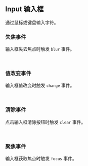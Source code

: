 <div class="demo-header">
<p class="overviewicon">
  <span class="wapi-form-span"/>
</p>

## Input 输入框

<nova-uxlink widget-name="Input"></nova-uxlink>

通过鼠标或键盘输入字符。
</div>

### 失焦事件

输入框失去焦点时触发 `blur` 事件。

<nova-demo-view link="input/event-blur.vue"></nova-demo-view>

<br />

### 值改变事件

输入框值改变时触发 `change` 事件。

<nova-demo-view link="input/event-change.vue"></nova-demo-view>

<br />

### 清除事件

点击输入框清除按钮时触发 `clear` 事件。

<nova-demo-view link="input/event-clear.vue"></nova-demo-view>

<br />

### 聚焦事件

输入框获取焦点时触发 `focus` 事件。

<nova-demo-view link="input/event-focus.vue"></nova-demo-view>

<br />
